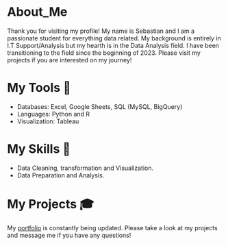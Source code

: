 # About_Me 
Thank you for visiting my profile! My name is Sebastian and I am a passionate student for everything data related. My background is entirely in I.T Support/Analysis but my hearth is in the Data Analysis field. I have been transitioning to the field since the beginning of 2023. Please visit my projects if you are interested on my journey! 

# My Tools :hammer:
- Databases: Excel, Google Sheets, SQL (MySQL, BigQuery)
- Languages: Python and R
- Visualization: Tableau

# My Skills :notebook_with_decorative_cover:
- Data Cleaning, transformation and Visualization.
- Data Preparation and Analysis.

# My Projects :mortar_board:
My [portfolio]() is constantly being updated. Please take a look at my projects and message me if you have any questions!

